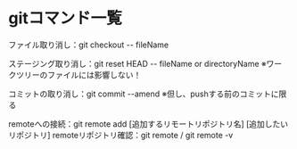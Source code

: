 # gitコマンド一覧
ファイル取り消し：git checkout -- fileName

ステージング取り消し：git reset HEAD -- fileName or directoryName
    ※ワークツリーのファイルには影響しない！

コミットの取り消し：git commit --amend
    ※但し、pushする前のコミットに限る

remoteへの接続：git remote add [追加するリモートリポジトリ名] [追加したいリポジトリ]
remoteリポジトリ確認：git remote / git remote -v
